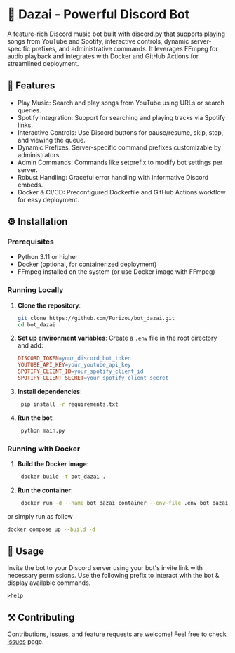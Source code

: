 # 🤠 Dazai - Powerful Discord Bot
A feature-rich Discord music bot built with discord.py that supports playing songs from YouTube and Spotify, interactive controls, dynamic server-specific prefixes, and administrative commands. It leverages FFmpeg for audio playback and integrates with Docker and GitHub Actions for streamlined deployment.

## 📑 Features
- Play Music: Search and play songs from YouTube using URLs or search queries.
- Spotify Integration: Support for searching and playing tracks via Spotify links.
- Interactive Controls: Use Discord buttons for pause/resume, skip, stop, and viewing the queue.
- Dynamic Prefixes: Server-specific command prefixes customizable by administrators.
- Admin Commands: Commands like setprefix to modify bot settings per server.
- Robust Handling: Graceful error handling with informative Discord embeds.
- Docker & CI/CD: Preconfigured Dockerfile and GitHub Actions workflow for easy deployment.

## ⚙️ Installation
### Prerequisites
- Python 3.11 or higher
- Docker (optional, for containerized deployment)
- FFmpeg installed on the system (or use Docker image with FFmpeg)

### Running Locally
1. **Clone the repository**:
    ```sh
    git clone https://github.com/Furizou/bot_dazai.git
    cd bot_dazai
    ```
2. **Set up environment variables**: Create a `.env` file in the root directory and add:
   ```makefile
   DISCORD_TOKEN=your_discord_bot_token
   YOUTUBE_API_KEY=your_youtube_api_key
   SPOTIFY_CLIENT_ID=your_spotify_client_id
   SPOTIFY_CLIENT_SECRET=your_spotify_client_secret
   ```
3. **Install dependencies**:
   ```sh
    pip install -r requirements.txt
    ```
4. **Run the bot**:
   ```sh
    python main.py
    ```
### Running with Docker
1. **Build the Docker image**:
   ```sh
    docker build -t bot_dazai .
    ```
2. **Run the container**:
   ```sh
    docker run -d --name bot_dazai_container --env-file .env bot_dazai
    ```
or simply run as follow
```sh
docker compose up --build -d
```

## 🔎 Usage
Invite the bot to your Discord server using your bot's invite link with necessary permissions. Use the following prefix to interact with the bot & display available commands.
```shell
>help
```

## ⚒️ Contributing
Contributions, issues, and feature requests are welcome! Feel free to check [issues](https://github.com/Furizou/bot_dazai/issues) page.
